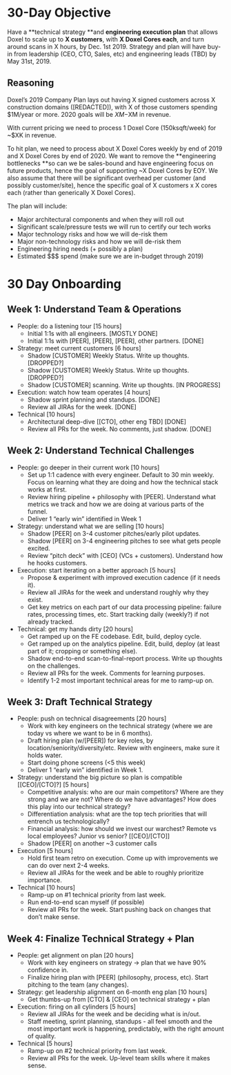 # 30-Day Objective

Have a **technical strategy **and **engineering execution plan** that allows Doxel to scale up to **X customers**, with
**X Doxel Cores each**, and turn around scans in X hours, by Dec. 1st 2019. Strategy and plan will have buy-in from
leadership (CEO, CTO, Sales, etc) and engineering leads (TBD) by May 31st, 2019.

## Reasoning

Doxel’s 2019 Company Plan lays out having X signed customers across X construction domains ([REDACTED]), with X of those
customers spending $1M/year or more. 2020 goals will be $XM-$XM in revenue.

With current pricing we need to process 1 Doxel Core (150ksqft/week) for ~$XK in revenue.

To hit plan, we need to process about X Doxel Cores weekly by end of 2019 and X Doxel Cores by end of 2020. We want to
remove the **engineering bottlenecks **so can we be sales-bound and have engineering focus on future products, hence the
goal of supporting ~X Doxel Cores by EOY. We also assume that there will be significant overhead per customer (and
possibly customer/site), hence the specific goal of X customers x X cores each (rather than generically X Doxel Cores).

The plan will include:

* Major architectural components and when they will roll out
* Significant scale/pressure tests we will run to certify our tech works
* Major technology risks and how we will de-risk them
* Major non-technology risks and how we will de-risk them
* Engineering hiring needs (+ possibly a plan)
* Estimated $$$ spend (make sure we are in-budget through 2019)

# 30 Day Onboarding

## Week 1: Understand Team & Operations

* People: do a listening tour [15 hours]
    * Initial 1:1s with all engineers. [MOSTLY DONE]
    * Initial 1:1s with [PEER], [PEER], [PEER], other partners. [DONE]
* Strategy: meet current customers [6 hours]
    * Shadow [CUSTOMER] Weekly Status. Write up thoughts. [DROPPED?]
    * Shadow [CUSTOMER] Weekly Status. Write up thoughts. [DROPPED?]
    * Shadow [CUSTOMER] scanning. Write up thoughts. [IN PROGRESS]
* Execution: watch how team operates [4 hours]
    * Shadow sprint planning and standups. [DONE]
    * Review all JIRAs for the week. [DONE]
* Technical [10 hours]
    * Architectural deep-dive [[CTO], other eng TBD] [DONE]
    * Review all PRs for the week. No comments, just shadow. [DONE]

## Week 2: Understand Technical Challenges

* People: go deeper in their current work [10 hours]
    * Set up 1:1 cadence with every engineer. Default to 30 min weekly. Focus on learning what they are doing and how
      the technical stack works at first.
    * Review hiring pipeline + philosophy with [PEER]. Understand what metrics we track and how we are doing at various
      parts of the funnel.
    * Deliver 1 “early win” identified in Week 1
* Strategy: understand what we are selling [10 hours]
    * Shadow [PEER] on 3-4 customer pitches/early pilot updates.
    * Shadow [PEER] on 3-4 engineering pitches to see what gets people excited.
    * Review “pitch deck” with [CEO]  (VCs + customers). Understand how he hooks customers.
* Execution: start iterating on a better approach [5 hours]
    * Propose & experiment with improved execution cadence (if it needs it).
    * Review all JIRAs for the week and understand roughly why they exist.
    * Get key metrics on each part of our data processing pipeline: failure rates, processing times, etc. Start tracking
      daily (weekly?) if not already tracked.
* Technical: get my hands dirty [20 hours]
    * Get ramped up on the FE codebase. Edit, build, deploy cycle.
    * Get ramped up on the analytics pipeline. Edit, build, deploy (at least part of it; cropping or something else).
    * Shadow end-to-end scan-to-final-report process. Write up thoughts on the challenges.
    * Review all PRs for the week. Comments for learning purposes.
    * Identify 1-2 most important technical areas for me to ramp-up on.

## Week 3: Draft Technical Strategy

* People: push on technical disagreements [20 hours]
    * Work with key engineers on the technical strategy (where we are today vs where we want to be in 6 months).
    * Draft hiring plan (w/[PEER]) for key roles, by location/seniority/diversity/etc. Review with engineers, make sure
      it holds water.
    * Start doing phone screens (&lt;5 this week)
    * Deliver 1 “early win” identified in Week 1.
* Strategy: understand the big picture so plan is compatible [[CEO]/[CTO]?] [5 hours]
    * Competitive analysis: who are our main competitors? Where are they strong and we are not? Where do we have
      advantages? How does this play into our technical strategy?
    * Differentiation analysis: what are the top tech priorities that will entrench us technologically?
    * Financial analysis: how should we invest our warchest? Remote vs local employees? Junior vs senior? [[CEO]/[CTO]]
    * Shadow [PEER] on another ~3 customer calls
* Execution [5 hours]
    * Hold first team retro on execution. Come up with improvements we can do over next 2-4 weeks.
    * Review all JIRAs for the week and be able to roughly prioritize importance.
* Technical [10 hours]
    * Ramp-up on #1 technical priority from last week.
    * Run end-to-end scan myself (if possible)
    * Review all PRs for the week. Start pushing back on changes that don’t make sense.

## Week 4: Finalize Technical Strategy + Plan

* People: get alignment on plan [20 hours]
    * Work with key engineers on strategy → plan that we have 90% confidence in.
    * Finalize hiring plan with [PEER]  (philosophy, process, etc). Start pitching to the team (any changes).
* Strategy: get leadership alignment on 6-month eng plan [10 hours]
    * Get thumbs-up from [CTO] & [CEO] on technical strategy + plan
* Execution: firing on all cylinders [5 hours]
    * Review all JIRAs for the week and be deciding what is in/out.
    * Staff meeting, sprint planning, standups - all feel smooth and the most important work is happening, predictably,
      with the right amount of quality.
* Technical [5 hours]
    * Ramp-up on #2 technical priority from last week.
    * Review all PRs for the week. Up-level team skills where it makes sense.